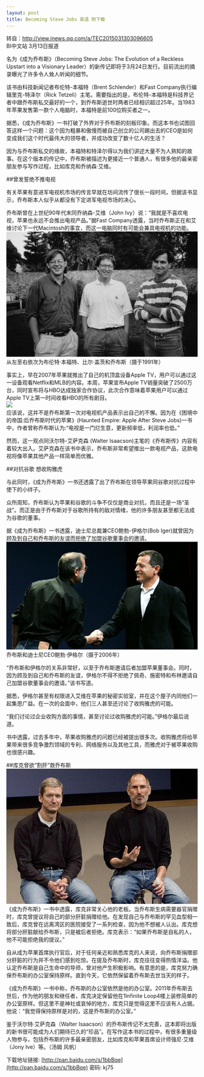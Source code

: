 ```yaml
---
layout: post
title: Becoming Steve Jobs 英语 附下载
---
```


转自：http://view.inews.qq.com/a/TEC2015031303096605  
BI中文站 3月13日报道

名为《成为乔布斯》（Becoming Steve Jobs: The Evolution of a Reckless Upstart into a Visionary Leader）的新传记即将于3月24日发行。目前流出的摘录曝光了许多令人耸人听闻的细节。

该书由科技新闻记者布伦特-本福特（Brent Schlender）和Fast Company执行编辑里克-特泽尔（Rick Tetzeli）主笔。需要指出的是，布伦特-本福特是科技界记者中跟乔布斯私交最好的一个，到乔布斯逝世时两者已经相识超过25年。当1983年苹果发售第一款个人电脑时，本福特是前100位购买者之一。

据悉，《成为乔布斯》一书打破了外界对于乔布斯的刻板印象。而这本书也试图回答这样一个问题：这个因为粗暴和傲慢而被自己创立的公司踢出去的CEO是如何变成我们这个时代最伟大的领导者，并成功改变了数十亿人的生活？

因为与乔布斯私交的缘故，本福特和特泽尔得以为我们讲述大量不为人熟知的故事。在这个版本的传记中，乔布斯被描述为更接近一个普通人，有很多他的最亲密朋友参与写作过程，比如库克和乔纳森·艾维。

##曾发誓绝不推电视

有关苹果有意进军电视机市场的传言早就在坊间流传了很长一段时间，但据该书显示，乔布斯本人似乎从都没有下定进军电视市场的决心。

乔布斯曾在上世纪90年代末同乔纳森-艾维（John Ivy）说：“我就是不喜欢电视，苹果也永远不会推出电视产品。”据Fast Company透露，当时乔布斯正在和艾维讨论下一代Macintosh的事宜，而这一电脑同时有可能会兼具电视机的功能。  
![](/images/jobs1000.jpg)  
从左至右依次为布伦特·本福特、比尔·盖茨和乔布斯（摄于1991年）

事实上，早在2007年苹果就推出了自己的机顶盒设备Apple TV，用户可以通过这一设备观看Netflix和MLB的内容。本周，苹果宣布Apple TV销量突破了2500万台，同时宣布将与HBO达成独家合作协议，此次合作意味着苹果用户可以通过Apple TV上第一时间收看HBO的所有剧目。  
![](/images/jobs10001.jpg)    
应该说，这并不是乔布斯第一次对电视机产品表示出自己的不懈。因为在《困境中的帝国:后乔布斯时代的苹果》(Haunted Empire: Apple After Steve Jobs)一书中，作者曾称乔布斯认为:“电视是一门烂生意，更新频率低，利润率也低。”

然而，这一观点同沃尔特-艾萨克森 (Walter Isaacson)主笔的《乔布斯传》内容有着较大出入。艾萨克森在该书中表示，乔布斯非常希望推出一款电视产品，这款电视将像苹果其他产品一样简单而优雅。

##对抗谷歌 想收购雅虎

与此同时，《成为乔布斯》一书还透露了出了乔布斯在领导苹果同谷歌对抗过程中使下的小绊子。

众所周知，乔布斯认为苹果和谷歌的斗争不仅仅是商业对抗，而且还是一场“圣战”。而正是由于乔布斯对于谷歌所持有的敌对情绪，他的许多朋友甚至都无法成为谷歌的董事。

据《成为乔布斯》一书透露，迪士尼总裁兼CEO鲍勃-伊格尔(Bob Iger)就曾因为顾及到自己和乔布斯的友谊而拒绝了加盟谷歌董事会的邀请。  
![](/images/jobs1002.jpg)  
乔布斯和迪士尼CEO鲍勃·伊格尔（摄于2006年）

“乔布斯和伊格尔的关系非常好，以至于乔布斯邀请后者加盟苹果董事会。同时，因为顾及到自己和乔布斯的友谊，伊格尔不得不拒绝了佩奇、施密特和布林邀请自己加盟谷歌董事会的邀请。”该书写道。

据悉，伊格尔甚至有权限进入艾维在苹果的秘密实验室，并在这个屋子内同他们一起集思广益。在一次的会面中，他们三人甚至还讨论了收购雅虎的可能。

“我们讨论过企业收购方面的事情，甚至讨论过收购雅虎的可能。”伊格尔最后说道。

书中透露，过去多年中，苹果收购雅虎的问题已经被提出很多次。收购雅虎将给苹果带来很多竞争激烈领域的专利、网络服务以及其他工具，而雅虎对于被苹果收购也很感兴趣。

##库克曾欲“割肝”救乔布斯  
![](/images/jobs1003.jpg)    
《成为乔布斯》一书中透露，库克非常关心他的老板。当乔布斯生病需要器官捐赠时，库克曾提议将自己的部分肝脏捐赠给他。在发现自己与乔布斯的罕见血型相一致后，库克曾在远离湾区的医院接受了一系列检查，因为他不想被人认出。库克想将部分肝脏献给乔布斯，只是被后者拒绝。库克表示：“如果乔布斯是自私的人，他不可能拒绝我的提议。”

自从成为苹果首席执行官后，对于任何亲近和熟悉库克的人来说，向乔布斯捐赠部分肝脏的行为并不令他们感到吃惊。在提及乔布斯时，库克往往变得热情洋溢。他认定乔布斯是自己生命中的导师，曾对他产生积极影响。有意思的是，库克努力确保乔布斯的办公室保持原样。直到今天，它依然保留着乔布斯去世当天的样子。

《成为乔布斯》一书中称，乔布斯的办公室依然是他的办公室。2011年乔布斯去世后，作为他的朋友和继任者，库克决定保留他在1Infinite Loop4楼上装修简单的办公室原样。但这里不是神社或哀悼的地方，库克只是觉得这里不应该有人占据。他说：“我觉得保持原样是对的，这是乔布斯的办公室。”

鉴于沃尔特·艾萨克森（Walter Isaacson）的乔布斯传记不太完善，这本即将出版的新书很可能成为人们期待已久的“珍品”。在写作这本书的过程中，有很多重量级人物参与，包括乔布斯的许多最亲密朋友，比如库克和苹果首席设计师强尼·艾维（Jony Ive）等。（汤姆 风帆）

下载地址链接: 
[http://pan.baidu.com/s/1bbBqe](http://pan.baidu.com/s/1bbBqe) 密码: kj75 

